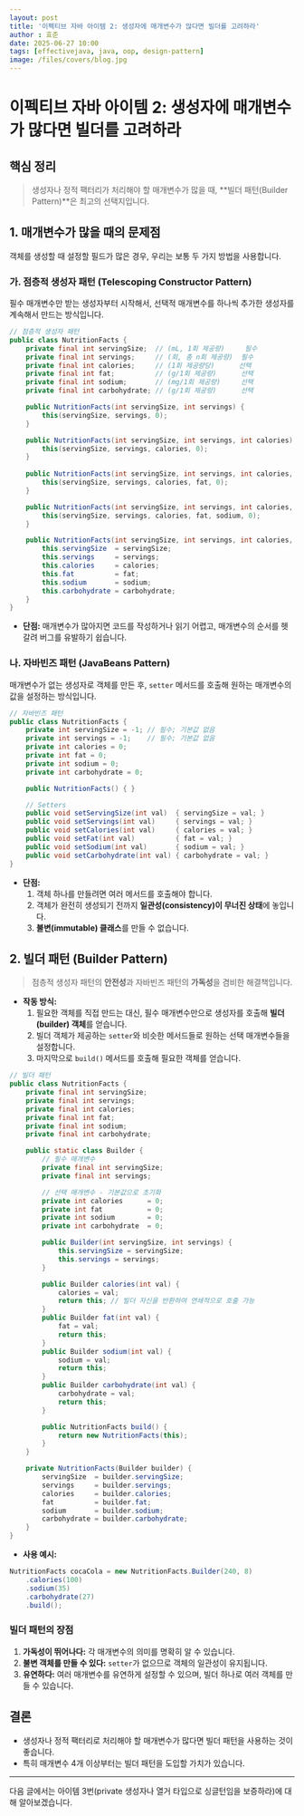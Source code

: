 ```yaml
---
layout: post
title: '이펙티브 자바 아이템 2: 생성자에 매개변수가 많다면 빌더를 고려하라'
author : 효준
date: 2025-06-27 10:00
tags: [effectivejava, java, oop, design-pattern]
image: /files/covers/blog.jpg
---
```


# 이펙티브 자바 아이템 2: 생성자에 매개변수가 많다면 빌더를 고려하라

## 핵심 정리
> 생성자나 정적 팩터리가 처리해야 할 매개변수가 많을 때, **빌더 패턴(Builder Pattern)**은 최고의 선택지입니다.

## 1. 매개변수가 많을 때의 문제점

객체를 생성할 때 설정할 필드가 많은 경우, 우리는 보통 두 가지 방법을 사용합니다.

### 가. 점층적 생성자 패턴 (Telescoping Constructor Pattern)

필수 매개변수만 받는 생성자부터 시작해서, 선택적 매개변수를 하나씩 추가한 생성자를 계속해서 만드는 방식입니다.

```java
// 점층적 생성자 패턴
public class NutritionFacts {
    private final int servingSize;  // (mL, 1회 제공량)     필수
    private final int servings;     // (회, 총 n회 제공량)  필수
    private final int calories;     // (1회 제공량당)      선택
    private final int fat;          // (g/1회 제공량)      선택
    private final int sodium;       // (mg/1회 제공량)     선택
    private final int carbohydrate; // (g/1회 제공량)      선택

    public NutritionFacts(int servingSize, int servings) {
        this(servingSize, servings, 0);
    }

    public NutritionFacts(int servingSize, int servings, int calories) {
        this(servingSize, servings, calories, 0);
    }
    
    public NutritionFacts(int servingSize, int servings, int calories, int fat) {
        this(servingSize, servings, calories, fat, 0);
    }

    public NutritionFacts(int servingSize, int servings, int calories, int fat, int sodium) {
        this(servingSize, servings, calories, fat, sodium, 0);
    }

    public NutritionFacts(int servingSize, int servings, int calories, int fat, int sodium, int carbohydrate) {
        this.servingSize  = servingSize;
        this.servings     = servings;
        this.calories     = calories;
        this.fat          = fat;
        this.sodium       = sodium;
        this.carbohydrate = carbohydrate;
    }
}
```

- **단점:** 매개변수가 많아지면 코드를 작성하거나 읽기 어렵고, 매개변수의 순서를 헷갈려 버그를 유발하기 쉽습니다.

### 나. 자바빈즈 패턴 (JavaBeans Pattern)

매개변수가 없는 생성자로 객체를 만든 후, `setter` 메서드를 호출해 원하는 매개변수의 값을 설정하는 방식입니다.

```java
// 자바빈즈 패턴
public class NutritionFacts {
    private int servingSize = -1; // 필수; 기본값 없음
    private int servings = -1;    // 필수; 기본값 없음
    private int calories = 0;
    private int fat = 0;
    private int sodium = 0;
    private int carbohydrate = 0;

    public NutritionFacts() { }

    // Setters
    public void setServingSize(int val)  { servingSize = val; }
    public void setServings(int val)     { servings = val; }
    public void setCalories(int val)     { calories = val; }
    public void setFat(int val)          { fat = val; }
    public void setSodium(int val)       { sodium = val; }
    public void setCarbohydrate(int val) { carbohydrate = val; }
}
```

- **단점:**
    1.  객체 하나를 만들려면 여러 메서드를 호출해야 합니다.
    2.  객체가 완전히 생성되기 전까지 **일관성(consistency)이 무너진 상태**에 놓입니다.
    3.  **불변(immutable) 클래스**를 만들 수 없습니다.

## 2. 빌더 패턴 (Builder Pattern)

> 점층적 생성자 패턴의 **안전성**과 자바빈즈 패턴의 **가독성**을 겸비한 해결책입니다.

- **작동 방식:**
    1.  필요한 객체를 직접 만드는 대신, 필수 매개변수만으로 생성자를 호출해 **빌더(builder) 객체**를 얻습니다.
    2.  빌더 객체가 제공하는 `setter`와 비슷한 메서드들로 원하는 선택 매개변수들을 설정합니다.
    3.  마지막으로 `build()` 메서드를 호출해 필요한 객체를 얻습니다.

```java
// 빌더 패턴
public class NutritionFacts {
    private final int servingSize;
    private final int servings;
    private final int calories;
    private final int fat;
    private final int sodium;
    private final int carbohydrate;

    public static class Builder {
        // 필수 매개변수
        private final int servingSize;
        private final int servings;

        // 선택 매개변수 - 기본값으로 초기화
        private int calories      = 0;
        private int fat           = 0;
        private int sodium        = 0;
        private int carbohydrate  = 0;

        public Builder(int servingSize, int servings) {
            this.servingSize = servingSize;
            this.servings = servings;
        }

        public Builder calories(int val) {
            calories = val;
            return this; // 빌더 자신을 반환하여 연쇄적으로 호출 가능
        }
        public Builder fat(int val) {
            fat = val;
            return this;
        }
        public Builder sodium(int val) {
            sodium = val;
            return this;
        }
        public Builder carbohydrate(int val) {
            carbohydrate = val;
            return this;
        }

        public NutritionFacts build() {
            return new NutritionFacts(this);
        }
    }

    private NutritionFacts(Builder builder) {
        servingSize  = builder.servingSize;
        servings     = builder.servings;
        calories     = builder.calories;
        fat          = builder.fat;
        sodium       = builder.sodium;
        carbohydrate = builder.carbohydrate;
    }
}
```

- **사용 예시:**
```java
NutritionFacts cocaCola = new NutritionFacts.Builder(240, 8)
    .calories(100)
    .sodium(35)
    .carbohydrate(27)
    .build();
```

### 빌더 패턴의 장점
1.  **가독성이 뛰어나다:** 각 매개변수의 의미를 명확히 알 수 있습니다.
2.  **불변 객체를 만들 수 있다:** `setter`가 없으므로 객체의 일관성이 유지됩니다.
3.  **유연하다:** 여러 매개변수를 유연하게 설정할 수 있으며, 빌더 하나로 여러 객체를 만들 수 있습니다.

## 결론
- 생성자나 정적 팩터리로 처리해야 할 매개변수가 많다면 빌더 패턴을 사용하는 것이 좋습니다.
- 특히 매개변수 4개 이상부터는 빌더 패턴을 도입할 가치가 있습니다.

---

다음 글에서는 아이템 3번(private 생성자나 열거 타입으로 싱글턴임을 보증하라)에 대해 알아보겠습니다.
